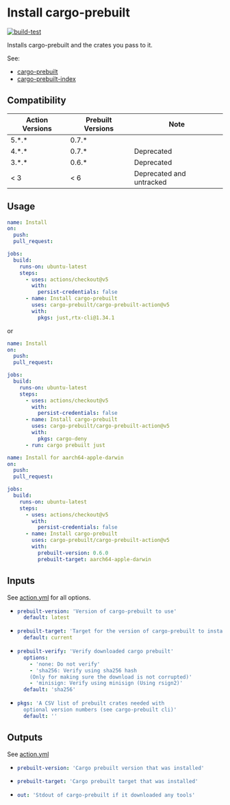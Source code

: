 # Install cargo-prebuilt

[![build-test](https://github.com/cargo-prebuilt/cargo-prebuilt-action/actions/workflows/test.yml/badge.svg)](https://github.com/cargo-prebuilt/cargo-prebuilt-action/actions/workflows/test.yml)

Installs cargo-prebuilt and the crates you pass to it.

See:

- [cargo-prebuilt](https://github.com/cargo-prebuilt/cargo-prebuilt)
- [cargo-prebuilt-index](https://github.com/cargo-prebuilt/index)

## Compatibility

| Action Versions | Prebuilt Versions | Note                     |
| --------------- | ----------------- | ------------------------ |
| 5.\*.\*         | 0.7.\*            |                          |
| 4.\*.\*         | 0.7.\*            | Deprecated               |
| 3.\*.\*         | 0.6.\*            | Deprecated               |
| < 3             | < 6               | Deprecated and untracked |

## Usage

```yaml
name: Install
on:
  push:
  pull_request:

jobs:
  build:
    runs-on: ubuntu-latest
    steps:
      - uses: actions/checkout@v5
        with:
          persist-credentials: false
      - name: Install cargo-prebuilt
        uses: cargo-prebuilt/cargo-prebuilt-action@v5
        with:
          pkgs: just,rtx-cli@1.34.1
```

or

```yaml
name: Install
on:
  push:
  pull_request:

jobs:
  build:
    runs-on: ubuntu-latest
    steps:
      - uses: actions/checkout@v5
        with:
          persist-credentials: false
      - name: Install cargo-prebuilt
        uses: cargo-prebuilt/cargo-prebuilt-action@v5
        with:
          pkgs: cargo-deny
      - run: cargo prebuilt just
```

```yaml
name: Install for aarch64-apple-darwin
on:
  push:
  pull_request:

jobs:
  build:
    runs-on: ubuntu-latest
    steps:
      - uses: actions/checkout@v5
        with:
          persist-credentials: false
      - name: Install cargo-prebuilt
        uses: cargo-prebuilt/cargo-prebuilt-action@v5
        with:
          prebuilt-version: 0.6.0
          prebuilt-target: aarch64-apple-darwin
```

## Inputs

See [action.yml](action.yml) for all options.

- ```yaml
  prebuilt-version: 'Version of cargo-prebuilt to use'
    default: latest
  ```

- ```yaml
  prebuilt-target: 'Target for the version of cargo-prebuilt to install'
    default: current
  ```

- ```yaml
  prebuilt-verify: 'Verify downloaded cargo prebuilt'
    options:
      - 'none: Do not verify'
      - 'sha256: Verify using sha256 hash
      (Only for making sure the download is not corrupted)'
      - 'minisign: Verify using minisign (Using rsign2)'
    default: 'sha256'
  ```

- ```yaml
  pkgs: 'A CSV list of prebuilt crates needed with
    optional version numbers (see cargo-prebuilt cli)'
    default: ''
  ```

## Outputs

See [action.yml](action.yml)

- ```yaml
  prebuilt-version: 'Cargo prebuilt version that was installed'
  ```

- ```yaml
  prebuilt-target: 'Cargo prebuilt target that was installed'
  ```

- ```yaml
  out: 'Stdout of cargo-prebuilt if it downloaded any tools'
  ```
